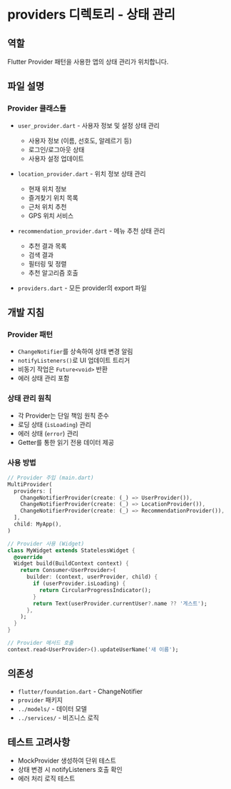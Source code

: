 # providers 디렉토리 - 상태 관리

## 역할
Flutter Provider 패턴을 사용한 앱의 상태 관리가 위치합니다.

## 파일 설명

### Provider 클래스들
- `user_provider.dart` - 사용자 정보 및 설정 상태 관리
  - 사용자 정보 (이름, 선호도, 알레르기 등)
  - 로그인/로그아웃 상태
  - 사용자 설정 업데이트

- `location_provider.dart` - 위치 정보 상태 관리
  - 현재 위치 정보
  - 즐겨찾기 위치 목록
  - 근처 위치 추천
  - GPS 위치 서비스

- `recommendation_provider.dart` - 메뉴 추천 상태 관리
  - 추천 결과 목록
  - 검색 결과
  - 필터링 및 정렬
  - 추천 알고리즘 호출

- `providers.dart` - 모든 provider의 export 파일

## 개발 지침

### Provider 패턴
- `ChangeNotifier`를 상속하여 상태 변경 알림
- `notifyListeners()`로 UI 업데이트 트리거
- 비동기 작업은 `Future<void>` 반환
- 에러 상태 관리 포함

### 상태 관리 원칙
- 각 Provider는 단일 책임 원칙 준수
- 로딩 상태 (`isLoading`) 관리
- 에러 상태 (`error`) 관리
- Getter를 통한 읽기 전용 데이터 제공

### 사용 방법
```dart
// Provider 주입 (main.dart)
MultiProvider(
  providers: [
    ChangeNotifierProvider(create: (_) => UserProvider()),
    ChangeNotifierProvider(create: (_) => LocationProvider()),
    ChangeNotifierProvider(create: (_) => RecommendationProvider()),
  ],
  child: MyApp(),
)

// Provider 사용 (Widget)
class MyWidget extends StatelessWidget {
  @override
  Widget build(BuildContext context) {
    return Consumer<UserProvider>(
      builder: (context, userProvider, child) {
        if (userProvider.isLoading) {
          return CircularProgressIndicator();
        }
        return Text(userProvider.currentUser?.name ?? '게스트');
      },
    );
  }
}

// Provider 메서드 호출
context.read<UserProvider>().updateUserName('새 이름');
```

## 의존성
- `flutter/foundation.dart` - ChangeNotifier
- `provider` 패키지
- `../models/` - 데이터 모델
- `../services/` - 비즈니스 로직

## 테스트 고려사항
- MockProvider 생성하여 단위 테스트
- 상태 변경 시 notifyListeners 호출 확인
- 에러 처리 로직 테스트 